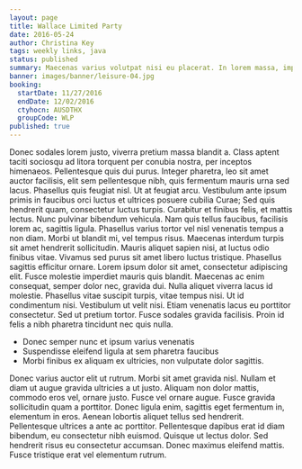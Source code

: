 ```yaml
---
layout: page
title: Wallace Limited Party
date: 2016-05-24
author: Christina Key
tags: weekly links, java
status: published
summary: Maecenas varius volutpat nisi eu placerat. In lorem massa, imperdiet.
banner: images/banner/leisure-04.jpg
booking:
  startDate: 11/27/2016
  endDate: 12/02/2016
  ctyhocn: AUSDTHX
  groupCode: WLP
published: true
---
```

Donec sodales lorem justo, viverra pretium massa blandit a. Class aptent taciti sociosqu ad litora torquent per conubia nostra, per inceptos himenaeos. Pellentesque quis dui purus. Integer pharetra, leo sit amet auctor facilisis, elit sem pellentesque nibh, quis fermentum mauris urna sed lacus. Phasellus quis feugiat nisl. Ut at feugiat arcu. Vestibulum ante ipsum primis in faucibus orci luctus et ultrices posuere cubilia Curae; Sed quis hendrerit quam, consectetur luctus turpis. Curabitur et finibus felis, et mattis lectus. Nunc pulvinar bibendum vehicula. Nam quis tellus faucibus, facilisis lorem ac, sagittis ligula. Phasellus varius tortor vel nisl venenatis tempus a non diam. Morbi ut blandit mi, vel tempus risus.
Maecenas interdum turpis sit amet hendrerit sollicitudin. Mauris aliquet sapien nisi, at luctus odio finibus vitae. Vivamus sed purus sit amet libero luctus tristique. Phasellus sagittis efficitur ornare. Lorem ipsum dolor sit amet, consectetur adipiscing elit. Fusce molestie imperdiet mauris quis blandit. Maecenas ac enim consequat, semper dolor nec, gravida dui. Nulla aliquet viverra lacus id molestie. Phasellus vitae suscipit turpis, vitae tempus nisi. Ut id condimentum nisi. Vestibulum ut velit nisi. Etiam venenatis lacus eu porttitor consectetur. Sed ut pretium tortor. Fusce sodales gravida facilisis. Proin id felis a nibh pharetra tincidunt nec quis nulla.

* Donec semper nunc et ipsum varius venenatis
* Suspendisse eleifend ligula at sem pharetra faucibus
* Morbi finibus ex aliquam ex ultricies, non vulputate dolor sagittis.

Donec varius auctor elit ut rutrum. Morbi sit amet gravida nisl. Nullam et diam ut augue gravida ultricies a ut justo. Aliquam non dolor mattis, commodo eros vel, ornare justo. Fusce vel ornare augue. Fusce gravida sollicitudin quam a porttitor. Donec ligula enim, sagittis eget fermentum in, elementum in eros. Aenean lobortis aliquet tellus sed hendrerit. Pellentesque ultrices a ante ac porttitor. Pellentesque dapibus erat id diam bibendum, eu consectetur nibh euismod. Quisque ut lectus dolor. Sed hendrerit risus eu consectetur accumsan. Donec maximus eleifend mattis. Fusce tristique erat vel elementum rutrum.

